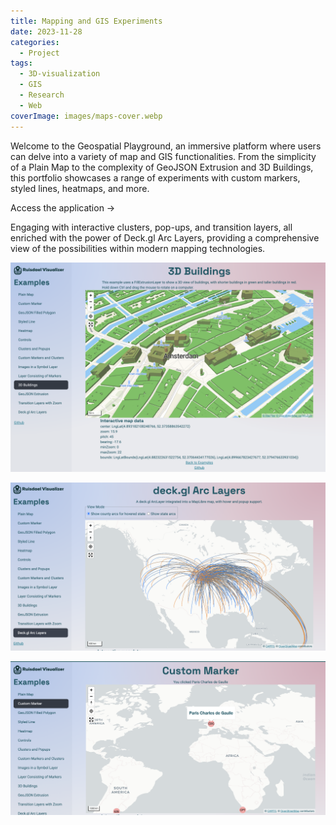 ```yaml
---
title: Mapping and GIS Experiments
date: 2023-11-28
categories:
  - Project
tags:
  - 3D-visualization
  - GIS
  - Research
  - Web
coverImage: images/maps-cover.webp
---
```


Welcome to the Geospatial Playground, an immersive platform where users can delve into a variety of map and GIS functionalities. From the simplicity of a Plain Map to the complexity of GeoJSON Extrusion and 3D Buildings, this portfolio showcases a range of experiments with custom markers, styled lines, heatmaps, and more.

Access the application →

Engaging with interactive clusters, pop-ups, and transition layers, all enriched with the power of Deck.gl Arc Layers, providing a comprehensive view of the possibilities within modern mapping technologies.

![](./images/image.png)

![](./images/image-1.png)

![](./images/image-5.png)
